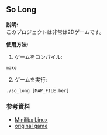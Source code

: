 ## So Long
**説明:**  
このプロジェクトは非常は2Dゲームです。

**使用方法:**  
1. ゲームをコンパイル:  

```make```

2. ゲームを実行:  

```./so_long [MAP_FILE.ber]```

### 参考資料
- [Minilibx Linux](https://github.com/42Paris/minilibx-linux)
- [original game](http://users.atw.hu/wolf3d/)
